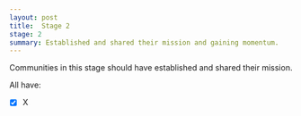 ```yaml
---
layout: post
title:  Stage 2
stage: 2
summary: Established and shared their mission and gaining momentum.
---
```


Communities in this stage should have established and shared their mission.

All have:
- [x] X
